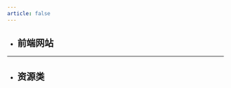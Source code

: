 ```yaml
---
article: false
---
```

- ## **前端网站**

<VPCard
  title="MDN"
  desc="前端高质量查询网站。"
  logo="/assets/image/mdn.png"
  link="https://developer.mozilla.org/zh-CN/"
  background="rgba(16, 20, 48, 0.10)"
/>

------

- ## **资源类**

<VPCard
  title="果核剥壳"
  desc="互联网的净土。"
  logo="/assets/image/ghxi.png"
  link="https://www.ghxi.com/"
  background="rgba(255, 169, 67, 0.15)"
/>
